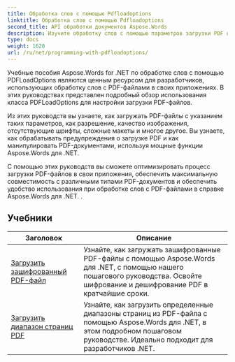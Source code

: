 ```yaml
---
title: Обработка слов с помощью Pdfloadoptions
linktitle: Обработка слов с помощью Pdfloadoptions
second_title: API обработки документов Aspose.Words
description: Изучите обработку слов с помощью параметров загрузки PDF в Aspose.Words для .NET. Узнайте, как загружать документы Word в формате PDF и работать с ними, с помощью пошаговых руководств и примеров кода.
type: docs
weight: 1620
url: /ru/net/programming-with-pdfloadoptions/
---
```

Учебные пособия Aspose.Words for .NET по обработке слов с помощью PDFLoadOptions являются ценным ресурсом для разработчиков, использующих обработку слов с PDF-файлами в своих приложениях. В этих руководствах представлен подробный обзор использования класса PDFLoadOptions для настройки загрузки PDF-файлов.

Из этих руководств вы узнаете, как загружать PDF-файлы с указанием таких параметров, как разрешение, качество изображения, отсутствующие шрифты, сложные макеты и многое другое. Вы узнаете, как обрабатывать предупреждения о загрузке PDF и как манипулировать PDF-документами, используя мощные функции Aspose.Words для .NET.

С помощью этих руководств вы сможете оптимизировать процесс загрузки PDF-файлов в свои приложения, обеспечить максимальную совместимость с различными типами PDF-документов и обеспечить удобство использования при обработке слов с PDF-файлами в справке Aspose.Words для .NET. .

 ## Учебники
| Заголовок | Описание |
| --- | --- |
| [Загрузить зашифрованный PDF-файл](./load-encrypted-pdf/) | Узнайте, как загружать зашифрованные PDF-файлы с помощью Aspose.Words для .NET, с помощью нашего пошагового руководства. Освойте шифрование и дешифрование PDF в кратчайшие сроки. |
| [Загрузить диапазон страниц PDF](./load-page-range-of-pdf/) | Узнайте, как загрузить определенные диапазоны страниц из PDF-файла с помощью Aspose.Words для .NET, в этом подробном пошаговом руководстве. Идеально подходит для разработчиков .NET. |